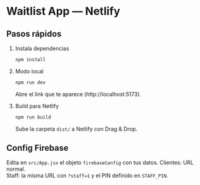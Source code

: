 
# Waitlist App — Netlify

## Pasos rápidos
1. Instala dependencias
   ```bash
   npm install
   ```

2. Modo local
   ```bash
   npm run dev
   ```
   Abre el link que te aparece (http://localhost:5173).

3. Build para Netlify
   ```bash
   npm run build
   ```
   Sube la carpeta `dist/` a Netlify con Drag & Drop.

## Config Firebase
Edita en `src/App.jsx` el objeto `firebaseConfig` con tus datos. 
Clientes: URL normal.  
Staff: la misma URL con `?staff=1` y el PIN definido en `STAFF_PIN`.
